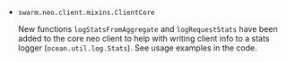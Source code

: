 * `swarm.neo.client.mixins.ClientCore`

  New functions `logStatsFromAggregate` and `logRequestStats` have been added to
  the core neo client to help with writing client info to a stats logger
  (`ocean.util.log.Stats`). See usage examples in the code.

